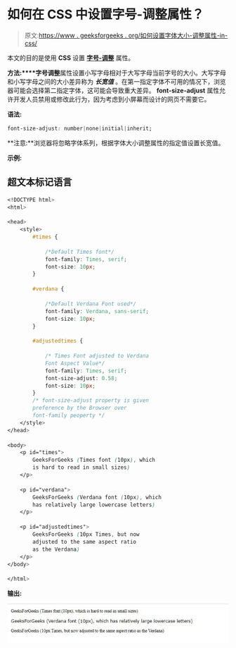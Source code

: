 # 如何在 CSS 中设置字号-调整属性？

> 原文:[https://www . geeksforgeeks . org/如何设置字体大小-调整属性-in-css/](https://www.geeksforgeeks.org/how-to-set-font-size-adjust-property-in-css/)

本文的目的是使用 **CSS** 设置 **[字号-调整](https://www.geeksforgeeks.org/css-font-size-adjust-property/)** 属性。

**方法:****字号调整**属性设置小写字母相对于大写字母当前字号的大小。大写字母和小写字母之间的大小差异称为 ***长宽值*** 。在第一指定字体不可用的情况下，浏览器可能会选择第二指定字体，这可能会导致重大差异。 **font-size-adjust** 属性允许开发人员禁用或修改此行为，因为考虑到小屏幕而设计的网页不需要它。

**语法:**

```css
font-size-adjust: number|none|initial|inherit;

```

**注意:**浏览器将忽略字体系列，根据字体大小调整属性的指定值设置长宽值。

**示例:**

## 超文本标记语言

```css
<!DOCTYPE html>
<html>

<head>
    <style>
        #times {

            /*Default Times font*/
            font-family: Times, serif;
            font-size: 10px;
        }

        #verdana {

            /*Default Verdana Font used*/
            font-family: Verdana, sans-serif;
            font-size: 10px;
        }

        #adjustedtimes {

            /* Times Font adjusted to Verdana 
            Font Aspect Value*/
            font-family: Times, serif;
            font-size-adjust: 0.58;
            font-size: 10px;
        }
        /* font-size-adjust property is given 
        preference by the Browser over 
        font-family peoperty */
    </style>
</head>

<body>
    <p id="times">
        GeeksForGeeks (Times font (10px), which 
        is hard to read in small sizes)
    </p>

    <p id="verdana">
        GeeksForGeeks (Verdana font (10px), which 
        has relatively large lowercase letters)
    </p>

    <p id="adjustedtimes">
        GeeksForGeeks (10px Times, but now 
        adjusted to the same aspect ratio 
        as the Verdana)
    </p>
</body>

</html>
```

**输出:**

![](img/313ab2a075fa130e32ba17115e7e3ffc.png)